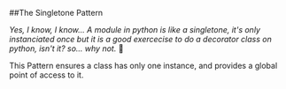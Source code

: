 ##The Singletone Pattern 


_Yes, I know, I know... A module in python is like a singletone, it's only instanciated once
 but it is a good exercecise to do a decorator class on python, isn't it? so... why not._ :octopus:

This Pattern ensures a class has only one
instance, and provides a global point of access to it.


